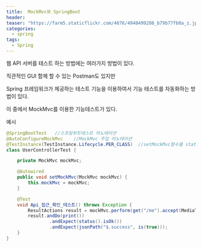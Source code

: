 ```yaml
---
title:  MockMvc와 SpringBoot
header:
teaser: "https://farm5.staticflickr.com/4076/4940499208_b79b77fb0a_z.jpg"
categories:
  - spring
tags:
  - Spring
---
```



웹 API 서버를 테스트 하는 방법에는 여러가지 방법이 있다.

직관적인 GUI 함께 할 수 있는 Postman도 있지만

Spring 프레임워크가 제공하는 테스트 기능을 이용하여서 기능 테스트를 자동화하는 방법이 있다.

이 중에서 MockMvc를 이용한 기능테스트가 있다.

예시
```java
@SpringBootTest   //스프링부트테스트 어노테이션
@AutoConfigureMockMvc    //MockMvc 주입 어노테이션
@TestInstance(TestInstance.Lifecycle.PER_CLASS)  //setMockMvc함수를 static으로 선언하지 않고 이용하기 위해서 쓰임
class UserControllerTest {

    private MockMvc mockMvc;

    @Autowired
    public void setMockMvc(MockMvc mockMvc) {
        this.mockMvc = mockMvc;
    }

    @Test
    void Api_접근_확인_테스트() throws Exception {
        ResultActions result = mockMvc.perform(get("/me").accept(MediaType.APPLICATION_JSON));
        result.andDo(print())
                .andExpect(status().isOk())
                .andExpect(jsonPath("$.success", is(true)));
    }
}
```